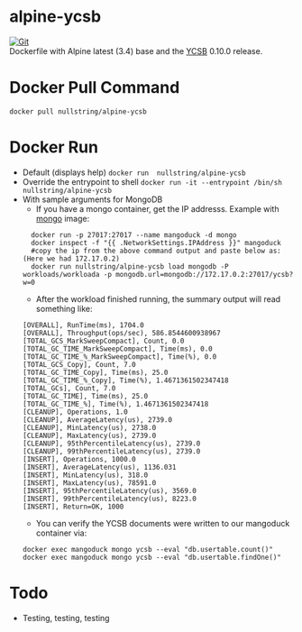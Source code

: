 # alpine-ycsb

[![Git](https://app.soluble.cloud/api/v1/public/badges/118f4d9a-bbda-4f0c-9d79-38d4d97c53eb.svg?orgId=679096383598)](https://app.soluble.cloud/repos/details/github.com/desteves/alpine-ycsb?orgId=679096383598)  
Dockerfile with Alpine latest (3.4) base and the [YCSB](https://github.com/brianfrankcooper/YCSB) 0.10.0 release.

# Docker Pull Command
```docker pull nullstring/alpine-ycsb```

# Docker Run
* Default (displays help)
  ```docker run  nullstring/alpine-ycsb```
* Override the entrypoint to shell
  ```docker run -it --entrypoint /bin/sh nullstring/alpine-ycsb```
* With sample arguments for MongoDB
  * If you have a mongo container, get the IP addresss.
  Example with [mongo](https://hub.docker.com/_/mongo/) image:
  ```
    docker run -p 27017:27017 --name mangoduck -d mongo
    docker inspect -f "{{ .NetworkSettings.IPAddress }}" mangoduck
    #copy the ip from the above command output and paste below as: (Here we had 172.17.0.2)
    docker run nullstring/alpine-ycsb load mongodb -P workloads/workloada -p mongodb.url=mongodb://172.17.0.2:27017/ycsb?w=0
  ```
  * After the workload finished running, the summary output will read something like:
  ```
  [OVERALL], RunTime(ms), 1704.0
  [OVERALL], Throughput(ops/sec), 586.8544600938967
  [TOTAL_GCS_MarkSweepCompact], Count, 0.0
  [TOTAL_GC_TIME_MarkSweepCompact], Time(ms), 0.0
  [TOTAL_GC_TIME_%_MarkSweepCompact], Time(%), 0.0
  [TOTAL_GCS_Copy], Count, 7.0
  [TOTAL_GC_TIME_Copy], Time(ms), 25.0
  [TOTAL_GC_TIME_%_Copy], Time(%), 1.4671361502347418
  [TOTAL_GCs], Count, 7.0
  [TOTAL_GC_TIME], Time(ms), 25.0
  [TOTAL_GC_TIME_%], Time(%), 1.4671361502347418
  [CLEANUP], Operations, 1.0
  [CLEANUP], AverageLatency(us), 2739.0
  [CLEANUP], MinLatency(us), 2738.0
  [CLEANUP], MaxLatency(us), 2739.0
  [CLEANUP], 95thPercentileLatency(us), 2739.0
  [CLEANUP], 99thPercentileLatency(us), 2739.0
  [INSERT], Operations, 1000.0
  [INSERT], AverageLatency(us), 1136.031
  [INSERT], MinLatency(us), 318.0
  [INSERT], MaxLatency(us), 78591.0
  [INSERT], 95thPercentileLatency(us), 3569.0
  [INSERT], 99thPercentileLatency(us), 8223.0
  [INSERT], Return=OK, 1000
  ```
  * You can verify the YCSB documents were written to our mangoduck container via:
  ```
  docker exec mangoduck mongo ycsb --eval "db.usertable.count()"
  docker exec mangoduck mongo ycsb --eval "db.usertable.findOne()"
  ```
# Todo
* Testing, testing, testing

